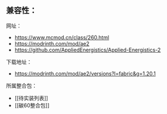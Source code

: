 兼容性：
- 

网址：
- https://www.mcmod.cn/class/260.html
- https://modrinth.com/mod/ae2
- https://github.com/AppliedEnergistics/Applied-Energistics-2

下载地址：
- https://modrinth.com/mod/ae2/versions?l=fabric&g=1.20.1

所属整合包：
- [[待实装列表]]
- [[碳60整合包]]